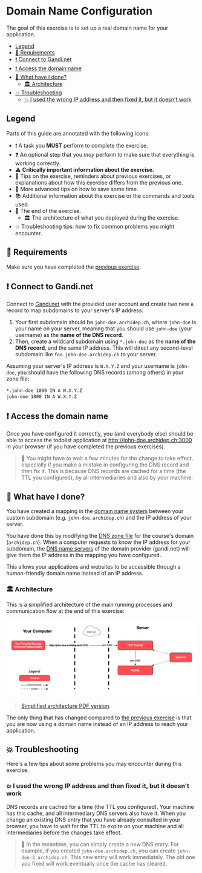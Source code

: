 # Domain Name Configuration

The goal of this exercise is to set up a real domain name for your application.

<!-- START doctoc generated TOC please keep comment here to allow auto update -->
<!-- DON'T EDIT THIS SECTION, INSTEAD RE-RUN doctoc TO UPDATE -->

- [Legend](#legend)
- [:gem: Requirements](#gem-requirements)
- [:exclamation: Connect to Gandi.net](#exclamation-connect-to-gandinet)
- [:exclamation: Access the domain name](#exclamation-access-the-domain-name)
- [:checkered_flag: What have I done?](#checkered_flag-what-have-i-done)
  - [:classical_building: Architecture](#classical_building-architecture)
- [:boom: Troubleshooting](#boom-troubleshooting)
  - [:boom: I used the wrong IP address and then fixed it, but it doesn't work](#boom-i-used-the-wrong-ip-address-and-then-fixed-it-but-it-doesnt-work)

<!-- END doctoc generated TOC please keep comment here to allow auto update -->

## Legend

Parts of this guide are annotated with the following icons:

- :exclamation: A task you **MUST** perform to complete the exercise.
- :question: An optional step that you _may_ perform to make sure that
  everything is working correctly.
- :warning: **Critically important information about the exercise.**
- :gem: Tips on the exercise, reminders about previous exercises, or
  explanations about how this exercise differs from the previous one.
- :space_invader: More advanced tips on how to save some time.
- :books: Additional information about the exercise or the commands and tools
  used.
- :checkered_flag: The end of the exercise.
  - :classical_building: The architecture of what you deployed during the
    exercise.
- :boom: Troubleshooting tips: how to fix common problems you might encounter.

## :gem: Requirements

Make sure you have completed the [previous exercise](systemd-deployment.md).

## :exclamation: Connect to Gandi.net

Connect to [Gandi.net](https://gandi.net) with the provided user account and
create two new `A` record to map subdomains to your server's IP address:

1. Your first subdomain should be `john-doe.archidep.ch`, where `john-doe`
   is your name on your server, meaning that you should use `john-doe` (your
   username) as the **name of the DNS record**.
2. Then, create a wildcard subdomain using `*.john-doe` as the **name of the DNS
   record**, and the same IP address. This will direct any second-level
   subdomain like `foo.john-doe.archidep.ch` to your server.

Assuming your server's IP address is `W.X.Y.Z` and your username is `john-doe`,
you should have the following DNS records (among others) in your zone file:

```
*.john-doe 1800 IN A W.X.Y.Z
john-doe 1800 IN A W.X.Y.Z
```

## :exclamation: Access the domain name

Once you have configured it correctly, you (and everybody else) should be able
to access the todolist application at http://john-doe.archidep.ch:3000 in
your browser (if you have completed the previous exercises).

> :gem: You might have to wait a few minutes for the change to take effect.
> especially if you make a mistake in configuring the DNS record and then fix
> it. This is because DNS records are cached for a time (the TTL you
> configured), by all intermediaries and also by your machine.

## :checkered_flag: What have I done?

You have created a mapping in the [domain name system][dns] between your custom
subdomain (e.g. `john-doe.archidep.ch`) and the IP address of your server.

You have done this by modifying the [DNS zone file][dns-zone-file] for the
course's domain (`archidep.ch`). When a computer requests to know the IP
address for your subdomain, the [DNS name servers][dns-name-server] of the
domain provider (gandi.net) will give them the IP address in the mapping you
have configured.

This allows your applications and websites to be accessible through a
human-friendly domain name instead of an IP address.

### :classical_building: Architecture

This is a simplified architecture of the main running processes and
communication flow at the end of this exercise:

![Simplified architecture](dns-configuration-simplified.png)

> [Simplified architecture PDF version](dns-configuration-simplified.pdf).

The only thing that has changed compared to [the previous
exercise](./systemd-deployment.md#architecture) is that you are now using a
domain name instead of an IP address to reach your application.

## :boom: Troubleshooting

Here's a few tips about some problems you may encounter during this exercise.

### :boom: I used the wrong IP address and then fixed it, but it doesn't work

DNS records are cached for a time (the TTL you configured). Your machine has
this cache, and all intermediary DNS servers also have it. When you change an
existing DNS entry that you have already consulted in your browser, you have to
wait for the TTL to expire on your machine and all intermediaries before the
changes take effect.

> :gem: In the meantime, you can simply create a new DNS entry. For example, if
> you created `john-doe.archidep.ch`, you can create `john-doe-2.archidep.ch`.
> This new entry will work immediately. The old one you fixed will work
> eventually once the cache has cleared.

[dns]: https://en.wikipedia.org/wiki/Domain_Name_System
[dns-name-server]: https://en.wikipedia.org/wiki/Name_server
[dns-zone-file]: https://en.wikipedia.org/wiki/Zone_file
[systemd]: https://en.wikipedia.org/wiki/Systemd

